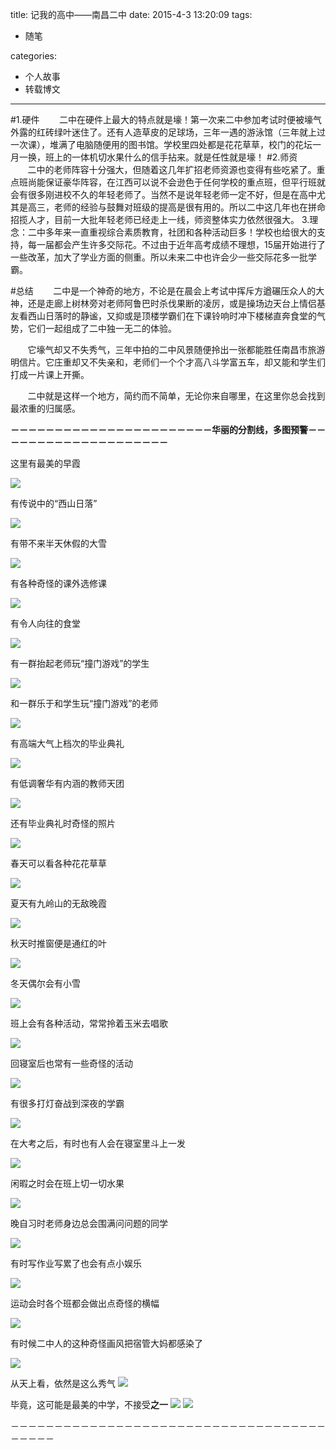 title: 记我的高中——南昌二中
date: 2015-4-3 13:20:09
tags:
- 随笔

categories:
- 个人故事
- 转载博文

---

#1.硬件
&nbsp;&nbsp;&nbsp;&nbsp;&nbsp;&nbsp;&nbsp;二中在硬件上最大的特点就是壕！第一次来二中参加考试时便被壕气外露的红砖绿叶迷住了。还有人造草皮的足球场，三年一遇的游泳馆（三年就上过一次课），堆满了电脑随便用的图书馆。学校里四处都是花花草草，校门的花坛一月一换，班上的一体机切水果什么的信手拈来。就是任性就是壕！
#2.师资
&nbsp;&nbsp;&nbsp;&nbsp;&nbsp;&nbsp;&nbsp;二中的老师阵容十分强大，但随着这几年扩招老师资源也变得有些吃紧了。重点班尚能保证豪华阵容，在江西可以说不会逊色于任何学校的重点班，但平行班就会有很多刚进校不久的年轻老师了。当然不是说年轻老师一定不好，但是在高中尤其是高三，老师的经验与鼓舞对班级的提高是很有用的。所以二中这几年也在拼命招揽人才，目前一大批年轻老师已经走上一线，师资整体实力依然很强大。
3.理念：二中多年来一直重视综合素质教育，社团和各种活动巨多！学校也给很大的支持，每一届都会产生许多交际花。不过由于近年高考成绩不理想，15届开始进行了一些改革，加大了学业方面的侧重。所以未来二中也许会少一些交际花多一批学霸。

#总结
&nbsp;&nbsp;&nbsp;&nbsp;&nbsp;&nbsp;&nbsp;二中是一个神奇的地方，不论是在晨会上考试中挥斥方遒碾压众人的大神，还是走廊上树林旁对老师阿鲁巴时杀伐果断的凌厉，或是操场边天台上情侣基友看西山日落时的静谧，又抑或是顶楼学霸们在下课铃响时冲下楼梯直奔食堂的气势，它们一起组成了二中独一无二的体验。

&nbsp;&nbsp;&nbsp;&nbsp;&nbsp;&nbsp;&nbsp;它壕气却又不失秀气，三年中拍的二中风景随便拎出一张都能胜任南昌市旅游明信片。它庄重却又不失亲和，老师们一个个才高八斗学富五车，却又能和学生们打成一片课上开撕。

&nbsp;&nbsp;&nbsp;&nbsp;&nbsp;&nbsp;&nbsp;二中就是这样一个地方，简约而不简单，无论你来自哪里，在这里你总会找到最浓重的归属感。

**－－－－－－－－－－－－－－－－－－－－－－－华丽的分割线，多图预警－－－－－－－－－－－－－－－－－－－－**

这里有最美的早霞

![](http://pic3.zhimg.com/7e879712698cb01efe95ef6f42335266_b.jpg)

有传说中的“西山日落”

![](http://pic1.zhimg.com/d9ed82b8a8148669d7845c3e18a2f3e8_b.jpg)


有带不来半天休假的大雪

![](http://pic1.zhimg.com/ce19150c07cc8cca71a726397cba8960_b.jpg)

有各种奇怪的课外选修课

![](http://pic3.zhimg.com/28ced0d4b35f2cf5d8160ce5a0be1596_b.jpg)

有令人向往的食堂

![](http://pic2.zhimg.com/65f3fdd2eb44a44c4bec0a0998a8df0d_b.jpg)

有一群抬起老师玩“撞门游戏”的学生

![](http://pic2.zhimg.com/19efeece71dcc7caeacb414517486fc1_b.jpg)

和一群乐于和学生玩“撞门游戏”的老师

![](http://pic1.zhimg.com/1666cfd2c10259b358f4b35a9772fca0_b.jpg)

有高端大气上档次的毕业典礼

![](http://pic1.zhimg.com/a7340182f6bf772cec4c826b245b03c4_b.jpg)

有低调奢华有内涵的教师天团

![](http://pic1.zhimg.com/eefe132f0ce86d549cb54c7d12c560ac_b.jpg)

还有毕业典礼时奇怪的照片

![](http://pic3.zhimg.com/07907857b7ea0552052c6c4972fbb6e2_b.jpg)

春天可以看各种花花草草

![](http://pic3.zhimg.com/b8ca762bd20c3c2286d2065370d83662_b.jpg)

夏天有九岭山的无敌晚霞

![](http://pic3.zhimg.com/4af3e6b68d5c52d06494ec289a56d3ba_b.jpg)

秋天时推窗便是通红的叶

![](http://pic4.zhimg.com/2564ed7c99cab021affd539da75b2bb3_b.jpg)

冬天偶尔会有小雪

![](http://pic1.zhimg.com/80cee7595a3f376ca48874624e82d1bc_b.jpg)



班上会有各种活动，常常拎着玉米去唱歌

![](http://pic1.zhimg.com/3fa997cc67f2ddce7e2ad6fd94a2bb1c_b.jpg)

回寝室后也常有一些奇怪的活动

![](http://pic4.zhimg.com/36732b2bd3001d10fb5263a212a6743f_b.jpg)

有很多打灯奋战到深夜的学霸

![](http://pic4.zhimg.com/6f4fb8700afcb3cd956d047a188c4f2f_b.jpg)

在大考之后，有时也有人会在寝室里斗上一发

![](http://pic2.zhimg.com/b82c3605d0345994689ff81f646ff745_b.jpg)

闲暇之时会在班上切一切水果

![](http://pic2.zhimg.com/fdd24f78bed11d43730f0533788fab05_b.jpg)

晚自习时老师身边总会围满问问题的同学

![](http://pic2.zhimg.com/0b790f655af3aadedb96723160455bcd_b.jpg)

有时写作业写累了也会有点小娱乐

![](http://pic3.zhimg.com/0117fbb0d1b2a675e6a9b741b7b0baae_b.jpg)

运动会时各个班都会做出点奇怪的横幅

![](http://pic1.zhimg.com/17c25954ea316833438937b4c1aec9cc_b.jpg)

有时候二中人的这种奇怪画风把宿管大妈都感染了

![](http://pic2.zhimg.com/828f35fd5f06c62de701c3444560fe05_b.jpg)

从天上看，依然是这么秀气
![](http://pic3.zhimg.com/ab787aec278cebf3d9d9c07d27b9e552_b.jpg)

毕竟，这可能是最美的中学，不接受**之一**
![](http://pic4.zhimg.com/cb1f4c9f05a633217bf8da4fe556569b_b.jpg)
![](http://pic4.zhimg.com/92c6b3be7ddbb38adf857555ce013a7f_b.jpg)



－－－－－－－－－－－－－－－－－－－－－－－－－－－－－－－－－－－－－－－－－